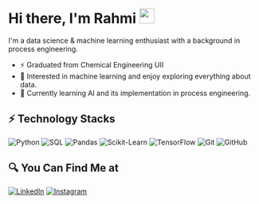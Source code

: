 #  Hi there, I'm Rahmi <img src="https://github.com/TheDudeThatCode/TheDudeThatCode/blob/master/Assets/Hi.gif" width="30px">

I'm a data science & machine learning enthusiast with a background in process engineering.

- ⚡ Graduated from Chemical Engineering UII
- 👀 Interested in machine learning and enjoy exploring everything about data.
- 🔭 Currently learning AI and its implementation in process engineering.

## ⚡ Technology Stacks
![Python](https://img.shields.io/badge/-Python-yellow?style=flat-square&logo=Python)
![SQL](https://img.shields.io/badge/-SQL-yellow?style=flat-square&logo=SQL)
![Pandas](https://img.shields.io/badge/-Pandas-yellow?style=flat-square&logo=Pandas)
![Scikit-Learn](https://img.shields.io/badge/-scikitlearn-yellow?style=flat-square&logo=Scikitlearn)
![TensorFlow](https://img.shields.io/badge/-tensorflow-yellow?style=flat-square&logo=Tensorflow)
![Git](https://img.shields.io/badge/-Git-yellow?style=flat-square&logo=git)
![GitHub](https://img.shields.io/badge/-GitHub-yellow?style=flat-square&logo=github)

## 🔍 You Can Find Me at
<p>
  <a href="" target="_blank"><img alt="LinkedIn" src="https://img.shields.io/badge/linkedin-%230077B5.svg?&style=for-the-badge&logo=linkedin&logoColor=white" /></a>  
  <a href="" target="_blank"><img alt="Instagram" src="https://img.shields.io/badge/instagram-%23E4405F.svg?&style=for-the-badge&logo=instagram&logoColor=white" /></a>  
</p>

<!--
**rahmi-ind/rahmi-ind** is a ✨ _special_ ✨ repository because its `README.md` (this file) appears on your GitHub profile.

Here are some ideas to get you started:

- 🔭 I’m currently working on ...
- 🌱 I’m currently learning ...
- 👯 I’m looking to collaborate on ...
- 🤔 I’m looking for help with ...
- 💬 Ask me about ...
- 📫 How to reach me: ...
- 😄 Pronouns: ...
- ⚡ Fun fact: ...
-->
